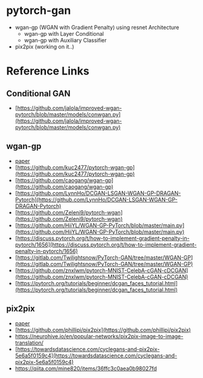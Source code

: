 # pytorch-gan
 * wgan-gp (WGAN with Gradient Penalty) using resnet Architecture
    * wgan-gp with Layer Conditional 
    * wgan-gp with Auxiliary Classifier
 * pix2pix (working on it..)

# Reference Links

## Conditional GAN
- [https://github.com/jalola/improved-wgan-pytorch/blob/master/models/conwgan.py](https://github.com/jalola/improved-wgan-pytorch/blob/master/models/conwgan.py)

## wgan-gp
- [paper](https://arxiv.org/abs/1704.00028)
- [https://github.com/kuc2477/pytorch-wgan-gp](https://github.com/kuc2477/pytorch-wgan-gp)
- [https://github.com/caogang/wgan-gp](https://github.com/caogang/wgan-gp)
- [https://github.com/LynnHo/DCGAN-LSGAN-WGAN-GP-DRAGAN-Pytorch](https://github.com/LynnHo/DCGAN-LSGAN-WGAN-GP-DRAGAN-Pytorch)
- [https://github.com/Zeleni9/pytorch-wgan](https://github.com/Zeleni9/pytorch-wgan)
- [https://github.com/HiiYL/WGAN-GP-PyTorch/blob/master/main.py](https://github.com/HiiYL/WGAN-GP-PyTorch/blob/master/main.py)
- [https://discuss.pytorch.org/t/how-to-implement-gradient-penalty-in-pytorch/1656](https://discuss.pytorch.org/t/how-to-implement-gradient-penalty-in-pytorch/1656)
- [https://gitlab.com/Twilightsnow/PyTorch-GAN/tree/master/WGAN-GP](https://gitlab.com/Twilightsnow/PyTorch-GAN/tree/master/WGAN-GP)
- [https://github.com/znxlwm/pytorch-MNIST-CelebA-cGAN-cDCGAN](https://github.com/znxlwm/pytorch-MNIST-CelebA-cGAN-cDCGAN)
- [https://pytorch.org/tutorials/beginner/dcgan_faces_tutorial.html](https://pytorch.org/tutorials/beginner/dcgan_faces_tutorial.html)

## pix2pix
 - [paper](https://arxiv.org/pdf/1611.07004.pdf)
 - [https://github.com/phillipi/pix2pix](https://github.com/phillipi/pix2pix)
 - https://neurohive.io/en/popular-networks/pix2pix-image-to-image-translation/
 - [https://towardsdatascience.com/cyclegans-and-pix2pix-5e6a5f0159c4](https://towardsdatascience.com/cyclegans-and-pix2pix-5e6a5f0159c4)
 - https://qiita.com/mine820/items/36ffc3c0aea0b98027fd
